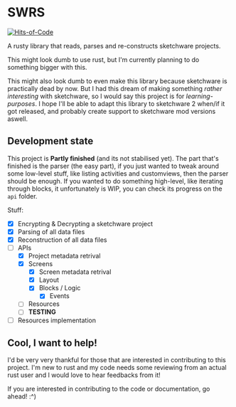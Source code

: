 # SWRS
[![Hits-of-Code](https://hitsofcode.com/github/iyxan23/swrs?branch=main)](https://hitsofcode.com/github/iyxan23/swrs/view?branch=main)

A rusty library that reads, parses and re-constructs sketchware projects.

This might look dumb to use rust, but I'm currently planning to do something bigger with this.

This might also look dumb to even make this library because sketchware is practically dead by now. But I had this dream of making something _rather interesting_ with sketchware, so I would say this project is for _learning-purposes_. I hope I'll be able to adapt this library to sketchware 2 when/if it got released, and probably create support to sketchware mod versions aswell.

## Development state
This project is **Partly finished** (and its not stabilised yet). The part that's finished is the parser (the easy part), if you just wanted to tweak around some low-level stuff, like listing activities and customviews, then the parser should be enough. If you wanted to do something high-level, like iterating through blocks, it unfortunately is WIP, you can check its progress on the `api` folder.

Stuff:
 - [x] Encrypting & Decrypting a sketchware project
 - [x] Parsing of all data files
 - [x] Reconstruction of all data files
 - [ ] APIs
   - [x] Project metadata retrival
   - [x] Screens
     - [x] Screen metadata retrival
     - [x] Layout
     - [x] Blocks / Logic
       - [x] Events
   - [ ] Resources
   - [ ] **TESTING**
 - [ ] Resources implementation

## Cool, I want to help!
I'd be very very thankful for those that are interested in contributing to this project. I'm new to rust and my code needs some reviewing from an actual rust user and I would love to hear feedbacks from it!

If you are interested in contributing to the code or documentation, go ahead! :^)
